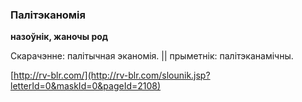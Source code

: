 ### Палітэканомія
**назоўнік, жаночы род**

Скарачэнне: палітычная эканомія. || прыметнік: палітэканамічны.

<a rel="author">[http://rv-blr.com/](http://rv-blr.com/slounik.jsp?letterId=0&maskId=0&pageId=2108)</a>
